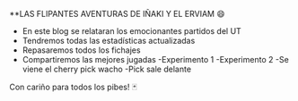 **LAS FLIPANTES AVENTURAS DE IÑAKI Y EL ERVIAM :smile:


- En este blog se relataran los emocionantes partidos del UT
- Tendremos todas las estadísticas actualizadas
- Repasaremos todos los fichajes
- Compartiremos las mejores jugadas
-Experimento 1
-Experimento 2
-Se viene el cherry pick wacho
-Pick sale delante


Con cariño para todos los pibes! :black_joker:

